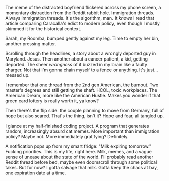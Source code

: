 The meme of the distracted boyfriend flickered across my phone screen, a momentary distraction from the Reddit rabbit hole. Immigration threads. Always immigration threads. It's the algorithm, man. It *knows* I read that article comparing Caracalla's edict to modern policy, even though I mostly skimmed it for the historical context.

Sarah, my Roomba, bumped gently against my leg. Time to empty her bin, another pressing matter.

Scrolling through the headlines, a story about a wrongly deported guy in Maryland. Jesus. Then another about a cancer patient, a kid, getting deported. The sheer *wrongness* of it buzzed in my brain like a faulty charger. Not that I'm gonna chain myself to a fence or anything. It's just... messed up.

I remember that one thread from the 2nd gen American, the burnout. Two master's degrees and still getting the shaft. HCOL, toxic workplaces. The American Dream, more like the American Hustle. Makes you wonder if that green card lottery is really worth it, ya know?

Then there's the flip side: the couple planning to move from Germany, full of hope but also scared. That's the thing, isn't it? Hope and fear, all tangled up.

I glance at my half-finished coding project. A program that generates random, increasingly absurd cat memes. More important than immigration policy? Maybe not. More immediately gratifying? Definitely.

A notification pops up from my smart fridge: "Milk expiring tomorrow." Fucking priorities. This is my life, right here. Milk, memes, and a vague sense of unease about the state of the world. I'll probably read another Reddit thread before bed, maybe even doomscroll through some political takes. But for now? I gotta salvage that milk. Gotta keep the chaos at bay, one expiration date at a time.